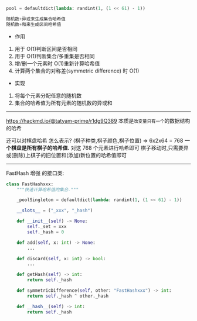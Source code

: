 ```python
pool = defaultdict(lambda: randint(1, (1 << 61) - 1))

随机数+异或来生成集合哈希值
随机数+和来生成区间哈希值
```

- 作用

1. 用于 O(1)判断区间是否相同
2. 用于 O(1)判断集合/多重集是否相同
3. 增/删一个元素时 O(1)重新计算哈希值
4. 计算两个集合的对称差(symmetric difference) 时 O(1)

- 实现

1. 将每个元素分配任意的随机数
2. 集合的哈希值为所有元素的随机数的异或和

---

https://hackmd.io/@tatyam-prime/r1dg9Q389
本质是`改变量只有一个`的数据结构的哈希

还可以对棋盘哈希
怎么表示?
(棋子种类,棋子颜色,棋子位置) => 6x2x64 = 768
**一个棋盘是所有棋子的哈希值.**
对这 768 个元素进行哈希即可
棋子移动时,只需要异或(删除)上棋子的旧位置和(添加)新位置的哈希值即可

---

FastHash 增强 的接口类:

```python
class FastHashxxx:
    """快速计算哈希值的集合."""

    _poolSingleton = defaultdict(lambda: randint(1, (1 << 61) - 1))

    __slots__ = ("_xxx", "_hash")

    def __init__(self) -> None:
        self._set = xxx
        self._hash = 0

    def add(self, x: int) -> None:
        ...

    def discard(self, x: int) -> bool:
        ...

    def getHash(self) -> int:
        return self._hash

    def symmetricDifference(self, other: "FastHashxxx") -> int:
        return self._hash ^ other._hash

    def __hash__(self) -> int:
        return self._hash
```
